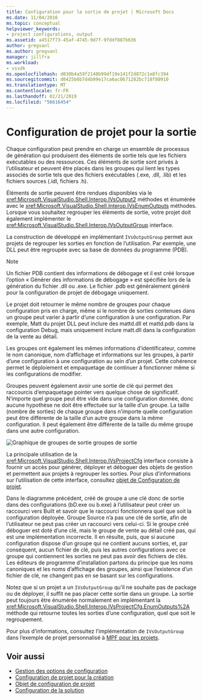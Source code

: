 ```yaml
---
title: Configuration pour la sortie de projet | Microsoft Docs
ms.date: 11/04/2016
ms.topic: conceptual
helpviewer_keywords:
- project configurations, output
ms.assetid: a4517f73-45af-4745-9d7f-9fddf887b636
author: gregvanl
ms.author: gregvanl
manager: jillfra
ms.workload:
- vssdk
ms.openlocfilehash: d030b4a59f2140b99df19e141f2d872c1e8fc394
ms.sourcegitcommit: d0425b6b7d4b99e17ca6ac0671282bc718f80910
ms.translationtype: MT
ms.contentlocale: fr-FR
ms.lasthandoff: 02/21/2019
ms.locfileid: "56616454"
---
```

# <a name="project-configuration-for-output"></a>Configuration de projet pour la sortie
Chaque configuration peut prendre en charge un ensemble de processus de génération qui produisent des éléments de sortie tels que les fichiers exécutables ou des ressources. Ces éléments de sortie sont privés à l’utilisateur et peuvent être placés dans les groupes qui lient les types associés de sortie tels que des fichiers exécutables (.exe, .dll, .lib) et les fichiers sources (.idl, fichiers .h).

 Éléments de sortie peuvent être rendues disponibles via le <xref:Microsoft.VisualStudio.Shell.Interop.IVsOutput2> méthodes et énumérée avec le <xref:Microsoft.VisualStudio.Shell.Interop.IVsEnumOutputs> méthodes. Lorsque vous souhaitez regrouper les éléments de sortie, votre projet doit également implémenter le <xref:Microsoft.VisualStudio.Shell.Interop.IVsOutputGroup> interface.

 La construction de développé en implémentant `IVsOutputGroup` permet aux projets de regrouper les sorties en fonction de l’utilisation. Par exemple, une DLL peut être regroupée avec sa base de données du programme (PDB).

> [!NOTE]
>  Un fichier PDB contient des informations de débogage et il est créé lorsque l’option « Générer des informations de débogage » est spécifiée lors de la génération du fichier .dll ou .exe. Le fichier .pdb est généralement généré pour la configuration de projet de débogage uniquement.

 Le projet doit retourner le même nombre de groupes pour chaque configuration pris en charge, même si le nombre de sorties contenues dans un groupe peut varier à partir d’une configuration à une configuration. Par exemple, Matt du projet DLL peut inclure des mattd.dll et mattd.pdb dans la configuration Debug, mais uniquement inclure matt.dll dans la configuration de la vente au détail.

 Les groupes ont également les mêmes informations d’identificateur, comme le nom canonique, nom d’affichage et informations sur les groupes, à partir d’une configuration à une configuration au sein d’un projet. Cette cohérence permet le déploiement et empaquetage de continuer à fonctionner même si les configurations de modifier.

 Groupes peuvent également avoir une sortie de clé qui permet des raccourcis d’empaquetage pointer vers quelque chose de significatif. N’importe quel groupe peut être vide dans une configuration donnée, donc aucune hypothèse ne doit être effectuée sur la taille d’un groupe. La taille (nombre de sorties) de chaque groupe dans n’importe quelle configuration peut être différente de la taille d’un autre groupe dans la même configuration. Il peut également être différente de la taille du même groupe dans une autre configuration.

 ![Graphique de groupes de sortie](../../extensibility/internals/media/vsoutputgroups.gif "vsOutputGroups") groupes de sortie

 La principale utilisation de la <xref:Microsoft.VisualStudio.Shell.Interop.IVsProjectCfg> interface consiste à fournir un accès pour générer, déployer et déboguer des objets de gestion et permettent aux projets à regrouper les sorties. Pour plus d’informations sur l’utilisation de cette interface, consultez [objet de Configuration de projet](../../extensibility/internals/project-configuration-object.md).

 Dans le diagramme précédent, créé de groupe a une clé donc de sortie dans des configurations (bD.exe ou b.exe) à l’utilisateur peut créer un raccourci vers Built et savoir que le raccourci fonctionnera quel que soit la configuration déployée. Groupe Source n’a pas une clé de sortie, afin de l’utilisateur ne peut pas créer un raccourci vers celui-ci. Si le groupe créé déboguer est doté d’une clé, mais le groupe de vente au détail créé pas, qui est une implémentation incorrecte. Il en résulte, puis, que si aucune configuration dispose d’un groupe qui ne contient aucuns sorties, et, par conséquent, aucun fichier de clé, puis les autres configurations avec ce groupe qui contiennent les sorties ne peut pas avoir des fichiers de clés. Les éditeurs de programme d’installation partons du principe que les noms canoniques et les noms d’affichage des groupes, ainsi que l’existence d’un fichier de clé, ne changent pas en se basant sur les configurations.

 Notez que si un projet a un `IVsOutputGroup` qu’il ne souhaite pas de package ou de déployer, il suffit ne pas placer cette sortie dans un groupe. La sortie peut toujours être énumérée normalement en implémentant la <xref:Microsoft.VisualStudio.Shell.Interop.IVsProjectCfg.EnumOutputs%2A> méthode qui retourne toutes les sorties d’une configuration, quel que soit le regroupement.

 Pour plus d’informations, consultez l’implémentation de `IVsOutputGroup` dans l’exemple de projet personnalisé à [MPF pour les projets](https://github.com/tunnelvisionlabs/MPFProj10).

## <a name="see-also"></a>Voir aussi
- [Gestion des options de configuration](../../extensibility/internals/managing-configuration-options.md)
- [Configuration de projet pour la création](../../extensibility/internals/project-configuration-for-building.md)
- [Objet de configuration de projet](../../extensibility/internals/project-configuration-object.md)
- [Configuration de la solution](../../extensibility/internals/solution-configuration.md)